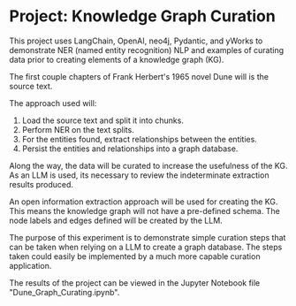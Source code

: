 # Project: Knowledge Graph Curation

This project uses LangChain, OpenAI, neo4j, Pydantic, and yWorks to demonstrate NER (named entity recognition) NLP and examples of curating data prior to creating elements of a knowledge graph (KG).  

The first couple chapters of Frank Herbert's 1965 novel Dune will is the source text.

The approach used will:

1. Load the source text and split it into chunks.
2. Perform NER on the text splits.
3. For the entities found, extract relationships between the entities.  
4. Persist the entities and relationships into a graph database.

Along the way, the data will be curated to increase the usefulness of the KG. As an LLM is used, its necessary to review the indeterminate extraction results produced. 

An open information extraction approach will be used for creating the KG. This means the knowledge graph will not have a pre-defined schema. The node labels and edges defined will be created by the LLM.

The purpose of this experiment is to demonstrate simple curation steps that can be taken when relying on a LLM to create a graph database. The steps taken could easily be implemented by a much more capable curation application.

The results of the project can be viewed in the Jupyter Notebook file "Dune_Graph_Curating.ipynb".
